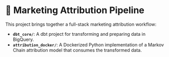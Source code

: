 # 🧠 Marketing Attribution Pipeline

This project brings together a full-stack marketing attribution workflow:
- **`dbt_core/`**: A dbt project for transforming and preparing data in BigQuery.
- **`attribution_docker/`**: A Dockerized Python implementation of a Markov Chain attribution model that consumes the transformed data.
